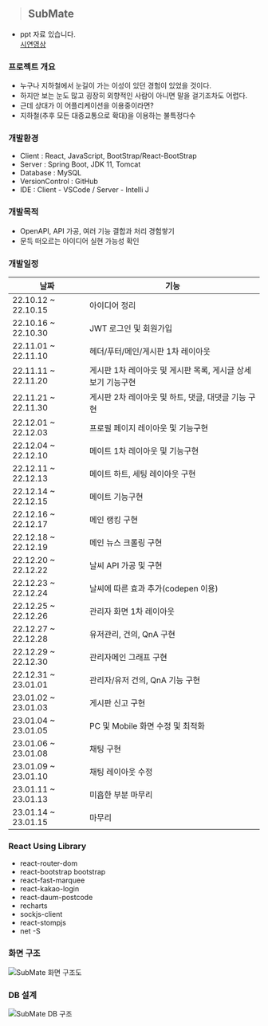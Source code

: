 > SubMate
> ---
 - ppt 자료 있습니다.  
 [ 시연영상 ](https://youtu.be/cliKMCOclL4)

### 프로젝트 개요

- 누구나 지하철에서 눈길이 가는 이성이 있던 경험이 있었을 것이다.  
- 하지만 보는 눈도 많고 굉장히 외향적인 사람이 아니면 말을 걸기조차도 어렵다.  
- 근데 상대가 이 어플리케이션을 이용중이라면?  
- 지하철(추후 모든 대중교통으로 확대)을 이용하는 불특정다수  

### 개발환경

 - Client : React, JavaScript, BootStrap/React-BootStrap  
 - Server : Spring Boot, JDK 11, Tomcat  
 - Database : MySQL  
 - VersionControl : GitHub  
 - IDE : Client - VSCode / Server - Intelli J  

### 개발목적

- OpenAPI, API 가공, 여러 기능 결합과 처리 경험쌓기  
- 문득 떠오르는 아이디어 실현 가능성 확인

### 개발일정

|날짜|기능|
|---|---|
|22.10.12 ~ 22.10.15|아이디어 정리|
|22.10.16 ~ 22.10.30|JWT 로그인 및 회원가입|
|22.11.01 ~ 22.11.10|헤더/푸터/메인/게시판 1차 레이아웃|
|22.11.11 ~ 22.11.20|게시판 1차 레이아웃 및 게시판 목록, 게시글 상세보기 기능구현|
|22.11.21 ~ 22.11.30|게시판 2차 레이아웃 및 하트, 댓글, 대댓글 기능 구현|
|22.12.01 ~ 22.12.03|프로필 페이지 레이아웃 및 기능구현|
|22.12.04 ~ 22.12.10|메이트 1차 레이아웃 및 기능구현|
|22.12.11 ~ 22.12.13|메이트 하트, 세팅 레이아웃 구현|
|22.12.14 ~ 22.12.15|메이트 기능구현|
|22.12.16 ~ 22.12.17|메인 랭킹 구현|
|22.12.18 ~ 22.12.19|메인 뉴스 크롤링 구현|
|22.12.20 ~ 22.12.22|날씨 API 가공 및 구현|
|22.12.23 ~ 22.12.24|날씨에 따른 효과 추가(codepen 이용)|
|22.12.25 ~ 22.12.26|관리자 화면 1차 레이아웃|
|22.12.27 ~ 22.12.28|유저관리, 건의, QnA 구현|
|22.12.29 ~ 22.12.30|관리자메인 그래프 구현|
|22.12.31 ~ 23.01.01|관리자/유저 건의, QnA 기능 구현|
|23.01.02 ~ 23.01.03|게시판 신고 구현|
|23.01.04 ~ 23.01.05|PC 및 Mobile 화면 수정 및 최적화|
|23.01.06 ~ 23.01.08|채팅 구현|
|23.01.09 ~ 23.01.10|채팅 레이아웃 수정|
|23.01.11 ~ 23.01.13|미흡한 부분 마무리|
|23.01.14 ~ 23.01.15|마무리|

### React Using Library
 - react-router-dom
 - react-bootstrap bootstrap
 - react-fast-marquee
 - react-kakao-login
 - react-daum-postcode
 - recharts
 - sockjs-client
 - react-stompjs
 - net -S

### 화면 구조
![SubMate 화면 구조도](https://user-images.githubusercontent.com/91529033/214325074-bf8862a6-e05c-4cc7-8539-4f980a70b4d8.png)

### DB 설계
![SubMate DB 구조](https://user-images.githubusercontent.com/91529033/214325787-817ac492-9107-4a3c-a03f-131d14fd5dca.png)
